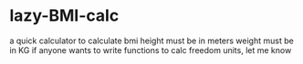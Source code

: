 # lazy-BMI-calc
a quick calculator to calculate bmi
height must be in meters
weight must be in KG
if anyone wants to write functions to calc freedom units, let me know
